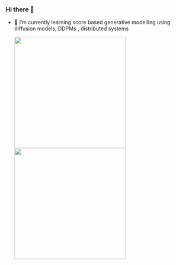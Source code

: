 ### Hi there 👋

- 🔭 I’m currently learning score based generative modelling using diffusion models, DDPMs , distributed systems 
  <p float="left">
  <Img src="https://github-readme-stats.vercel.app/api/top-langs/?username=keshavbnsl102" width="300" height="300"/>
  <Img src="https://github-readme-stats.vercel.app/api?username=keshavbnsl102&show_icons=true&theme=radical" width="300" height="300"/> 
<!--   <img src="/img3.png" width="100" /> -->
</p>
